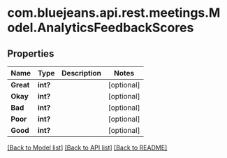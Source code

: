 # com.bluejeans.api.rest.meetings.Model.AnalyticsFeedbackScores
## Properties

Name | Type | Description | Notes
------------ | ------------- | ------------- | -------------
**Great** | **int?** |  | [optional] 
**Okay** | **int?** |  | [optional] 
**Bad** | **int?** |  | [optional] 
**Poor** | **int?** |  | [optional] 
**Good** | **int?** |  | [optional] 

[[Back to Model list]](../README.md#documentation-for-models) [[Back to API list]](../README.md#documentation-for-api-endpoints) [[Back to README]](../README.md)

